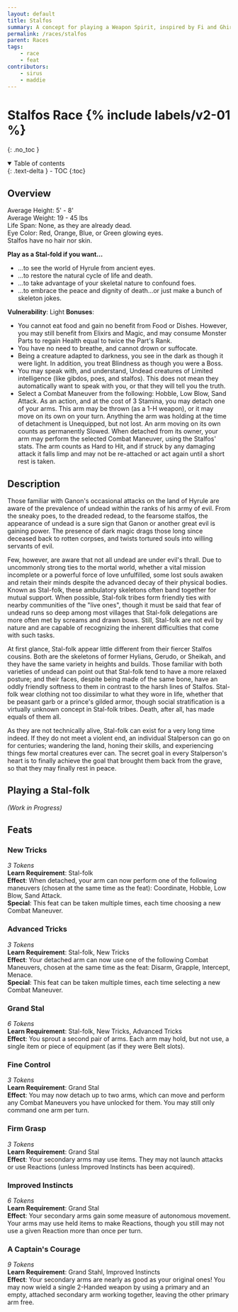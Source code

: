 ```yaml
---
layout: default
title: Stalfos
summary: A concept for playing a Weapon Spirit, inspired by Fi and Ghirahim.
permalink: /races/stalfos
parent: Races
tags:
    - race
    - feat
contributors:
    - sirus
    - maddie
---
```



# Stalfos Race {% include labels/v2-01 %}
{: .no_toc }

<details open markdown="block">
  <summary>
    Table of contents
  </summary>
  {: .text-delta }
- TOC
{:toc}
</details>

## Overview

Average Height: 5' - 8'  
Average Weight: 19 - 45 lbs  
Life Span: None, as they are already dead.  
Eye Color: Red, Orange, Blue, or Green glowing eyes.  
Stalfos have no hair nor skin.  

**Play as a Stal-fold if you want…**
* ...to see the world of Hyrule from ancient eyes.
* ...to restore the natural cycle of life and death.
* ...to take advantage of your skeletal nature to confound foes.
* ...to embrace the peace and dignity of death...or just make a bunch of skeleton jokes.

**Vulnerability**: Light
**Bonuses**:
* You cannot eat food and gain no benefit from Food or Dishes. However, you may still benefit from Elixirs and Magic, and may consume Monster Parts to regain Health equal to twice the Part's Rank.
* You have no need to breathe, and cannot drown or suffocate.
* Being a creature adapted to darkness, you see in the dark as though it were light. In addition, you treat Blindness as though you were a Boss.
* You may speak with, and understand, Undead creatures of Limited intelligence (like gibdos, poes, and stalfos). This does not mean they automatically want to speak with you, or that they will tell you the truth.
* Select a Combat Maneuver from the following: Hobble, Low Blow, Sand Attack. As an action, and at the cost of 3 Stamina, you may detach one of your arms. This arm may be thrown (as a 1-H weapon), or it may move on its own on your turn. Anything the arm was holding at the time of detachment is Unequipped, but not lost. An arm moving on its own counts as permanently Slowed. When detached from its owner, your arm may perform the selected Combat Maneuver, using the Stalfos' stats. The arm counts as Hard to Hit, and if struck by any damaging attack it falls limp and may not be re-attached or act again until a short rest is taken.

## Description

Those familiar with Ganon's occasional attacks on the land of Hyrule are aware of the prevalence of undead within the ranks of his army of evil. From the sneaky poes, to the dreaded redead, to the fearsome stalfos, the appearance of undead is a sure sign that Ganon or another great evil is gaining power. The presence of dark magic drags those long since deceased back to rotten corpses, and twists tortured souls into willing servants of evil.

Few, however, are aware that not all undead are under evil's thrall. Due to uncommonly strong ties to the mortal world, whether a vital mission incomplete or a powerful force of love unfulfilled, some lost souls awaken and retain their minds despite the advanced decay of their physical bodies. Known as Stal-folk, these ambulatory skeletons often band together for mutual support. When possible, Stal-folk tribes form friendly ties with nearby communities of the "live ones", though it must be said that fear of undead runs so deep among most villages that Stal-folk delegations are more often met by screams and drawn bows. Still, Stal-folk are not evil by nature and are capable of recognizing the inherent difficulties that come with such tasks.

At first glance, Stal-folk appear little different from their fiercer Stalfos cousins. Both are the skeletons of former Hylians, Gerudo, or Sheikah, and they have the same variety in heights and builds. Those familiar with both varieties of undead can point out that Stal-folk tend to have a more relaxed posture; and their faces, despite being made of the same bone, have an oddly friendly softness to them in contrast to the harsh lines of Stalfos. Stal-folk wear clothing not too dissimilar to what they wore in life, whether that be peasant garb or a prince's gilded armor, though social stratification is a virtually unknown concept in Stal-folk tribes. Death, after all, has made equals of them all.

As they are not technically alive, Stal-folk can exist for a very long time indeed. If they do not meet a violent end, an individual Stalperson can go on for centuries; wandering the land, honing their skills, and experiencing things few mortal creatures ever can. The secret goal in every Stalperson's heart is to finally achieve the goal that brought them back from the grave, so that they may finally rest in peace.

## Playing a Stal-folk

*(Work in Progress)*

## Feats

### New Tricks
*3 Tokens*  
**Learn Requirement**: Stal-folk  
**Effect**: When detached, your arm can now perform one of the following maneuvers (chosen at the same time as the feat): Coordinate, Hobble, Low Blow, Sand Attack.  
**Special**: This feat can be taken multiple times, each time choosing a new Combat Maneuver.  

### Advanced Tricks
*3 Tokens*  
**Learn Requirement**: Stal-folk, New Tricks  
**Effect**: Your detached arm can now use one of the following Combat Maneuvers, chosen at the same time as the feat: Disarm, Grapple, Intercept, Menace.  
**Special**: This feat can be taken multiple times, each time selecting a new Combat Maneuver.

### Grand Stal
*6 Tokens*  
**Learn Requirement**: Stal-folk, New Tricks, Advanced Tricks  
**Effect**: You sprout a second pair of arms. Each arm may hold, but not use, a single item or piece of equipment (as if they were Belt slots).

### Fine Control
*3 Tokens*  
**Learn Requirement**: Grand Stal  
**Effect**: You may now detach up to two arms, which can move and perform any Combat Maneuvers you have unlocked for them. You may still only command one arm per turn.

### Firm Grasp
*3 Tokens*  
**Learn Requirement**: Grand Stal  
**Effect**: Your secondary arms may use items. They may not launch attacks or use Reactions (unless Improved Instincts has been acquired).

### Improved Instincts
*6 Tokens*  
**Learn Requirement**: Grand Stal  
**Effect**: Your secondary arms gain some measure of autonomous movement. Your arms may use held items to make Reactions, though you still may not use a given Reaction more than once per turn.

### A Captain's Courage
*9 Tokens*  
**Learn Requirement**: Grand Stahl, Improved Instincts  
**Effect**: Your secondary arms are nearly as good as your original ones! You may now wield a single 2-Handed weapon by using a primary and an empty, attached secondary arm working together, leaving the other primary arm free. 